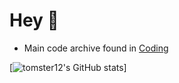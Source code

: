 #  Hey 👋

- Main code archive found in [Coding](https://tomster12.github.io/Coding/)

[![tomster12's GitHub stats](https://github-readme-stats.vercel.app/api?username=tomster12&count_private=true&show_icons=true&theme=dracula)]

